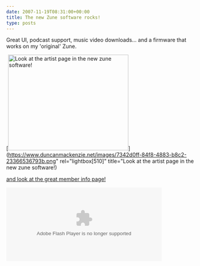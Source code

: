```yaml
---
date: 2007-11-19T08:31:00+00:00
title: The new Zune software rocks!
type: posts
---
```

Great UI, podcast support, music video downloads... and a firmware that works on my 'original' Zune.

[<img style="border-top-width: 0px; border-left-width: 0px; border-bottom-width: 0px; border-right-width: 0px" height="255" alt="Look at the artist page in the new zune software!" src="http://www.duncanmackenzie.net/images/b7f06d17-6fd9-4a6c-9fc1-d28d7a8ae578.png" width="320" border="0" />](https://www.duncanmackenzie.net/images/7342d0ff-84f8-4883-b8c2-23366536793b.png" rel="lightbox[510]" title="Look at the artist page in the new zune software!)



 [and look at the great member info page!](https://social.zune.net/member/Festive+Turkey)

<embed id="flashUserCard" name="flashUserCard" src="http://social.zune.net/xweb/lx/swf/zunecard.swf?ver=1192" width="414" height="196" type="application/x-shockwave-flash" flashvars="baseURL=http%3a%2f%2fsocial.zune.net%2fzcard%2fusercardservice.ashx%3fzunetag%3dFestive+Turkey%26src%3dlarge&MMplayerType=PlugIn" salign="tl" wmode="opaque" bgcolor="#FFF">
</embed>
